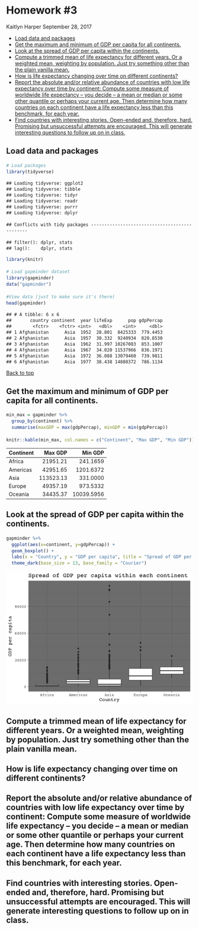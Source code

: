 Homework \#3
================
Kaitlyn Harper
September 28, 2017

-   [Load data and packages](#load-data-and-packages)
-   [Get the maximum and minimum of GDP per capita for all continents.](#get-the-maximum-and-minimum-of-gdp-per-capita-for-all-continents.)
-   [Look at the spread of GDP per capita within the continents.](#look-at-the-spread-of-gdp-per-capita-within-the-continents.)
-   [Compute a trimmed mean of life expectancy for different years. Or a weighted mean, weighting by population. Just try something other than the plain vanilla mean.](#compute-a-trimmed-mean-of-life-expectancy-for-different-years.-or-a-weighted-mean-weighting-by-population.-just-try-something-other-than-the-plain-vanilla-mean.)
-   [How is life expectancy changing over time on different continents?](#how-is-life-expectancy-changing-over-time-on-different-continents)
-   [Report the absolute and/or relative abundance of countries with low life expectancy over time by continent: Compute some measure of worldwide life expectancy – you decide – a mean or median or some other quantile or perhaps your current age. Then determine how many countries on each continent have a life expectancy less than this benchmark, for each year.](#report-the-absolute-andor-relative-abundance-of-countries-with-low-life-expectancy-over-time-by-continent-compute-some-measure-of-worldwide-life-expectancy-you-decide-a-mean-or-median-or-some-other-quantile-or-perhaps-your-current-age.-then-determine-how-many-countries-on-each-continent-have-a-life-expectancy-less-than-this-benchmark-for-each-year.)
-   [Find countries with interesting stories. Open-ended and, therefore, hard. Promising but unsuccessful attempts are encouraged. This will generate interesting questions to follow up on in class.](#find-countries-with-interesting-stories.-open-ended-and-therefore-hard.-promising-but-unsuccessful-attempts-are-encouraged.-this-will-generate-interesting-questions-to-follow-up-on-in-class.)

Load data and packages
----------------------

``` r
# Load packages
library(tidyverse)
```

    ## Loading tidyverse: ggplot2
    ## Loading tidyverse: tibble
    ## Loading tidyverse: tidyr
    ## Loading tidyverse: readr
    ## Loading tidyverse: purrr
    ## Loading tidyverse: dplyr

    ## Conflicts with tidy packages ----------------------------------------------

    ## filter(): dplyr, stats
    ## lag():    dplyr, stats

``` r
library(knitr)

# Load gapminder dataset
library(gapminder)
data("gapminder")

#View data (just to make sure it's there)
head(gapminder)
```

    ## # A tibble: 6 x 6
    ##       country continent  year lifeExp      pop gdpPercap
    ##        <fctr>    <fctr> <int>   <dbl>    <int>     <dbl>
    ## 1 Afghanistan      Asia  1952  28.801  8425333  779.4453
    ## 2 Afghanistan      Asia  1957  30.332  9240934  820.8530
    ## 3 Afghanistan      Asia  1962  31.997 10267083  853.1007
    ## 4 Afghanistan      Asia  1967  34.020 11537966  836.1971
    ## 5 Afghanistan      Asia  1972  36.088 13079460  739.9811
    ## 6 Afghanistan      Asia  1977  38.438 14880372  786.1134

<a href="#top">Back to top</a>

Get the maximum and minimum of GDP per capita for all continents.
-----------------------------------------------------------------

``` r
min_max = gapminder %>% 
  group_by(continent) %>% 
  summarise(maxGDP = max(gdpPercap), minGDP = min(gdpPercap))

knitr::kable(min_max, col.names = c("Continent", "Max GDP", "Min GDP"))
```

| Continent |    Max GDP|     Min GDP|
|:----------|----------:|-----------:|
| Africa    |   21951.21|    241.1659|
| Americas  |   42951.65|   1201.6372|
| Asia      |  113523.13|    331.0000|
| Europe    |   49357.19|    973.5332|
| Oceania   |   34435.37|  10039.5956|

Look at the spread of GDP per capita within the continents.
-----------------------------------------------------------

``` r
gapminder %>%
  ggplot(aes(x=continent, y=gdpPercap)) +
  geom_boxplot() +
  labs(x = "Country", y = "GDP per capita", title = "Spread of GDP per capita within each continent") +
  theme_dark(base_size = 13, base_family = "Courier")
```

![](hw03_files/figure-markdown_github-ascii_identifiers/spread-1.png)

Compute a trimmed mean of life expectancy for different years. Or a weighted mean, weighting by population. Just try something other than the plain vanilla mean.
-----------------------------------------------------------------------------------------------------------------------------------------------------------------

How is life expectancy changing over time on different continents?
------------------------------------------------------------------

Report the absolute and/or relative abundance of countries with low life expectancy over time by continent: Compute some measure of worldwide life expectancy – you decide – a mean or median or some other quantile or perhaps your current age. Then determine how many countries on each continent have a life expectancy less than this benchmark, for each year.
---------------------------------------------------------------------------------------------------------------------------------------------------------------------------------------------------------------------------------------------------------------------------------------------------------------------------------------------------------------------

Find countries with interesting stories. Open-ended and, therefore, hard. Promising but unsuccessful attempts are encouraged. This will generate interesting questions to follow up on in class.
------------------------------------------------------------------------------------------------------------------------------------------------------------------------------------------------
